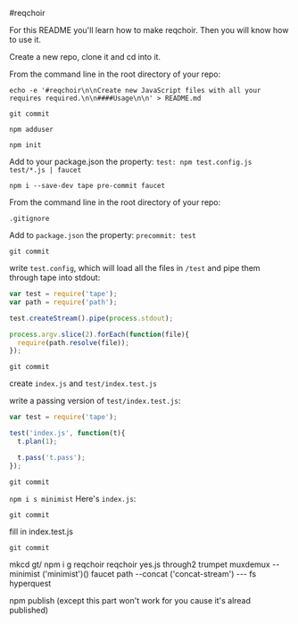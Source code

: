 #reqchoir

For this README you'll learn how to make reqchoir. Then you will know how to use it.

Create a new repo, clone it and cd into it.

From the command line in the root directory of your repo:

`echo -e '#reqchoir\n\nCreate new JavaScript files with all your requires required.\n\n####Usage\n\n' > README.md`

`git commit`

`npm adduser`

`npm init`

Add to your package.json the property:
`test: npm test.config.js test/*.js | faucet`

`npm i --save-dev tape pre-commit faucet`

From the command line in the root directory of your repo:

`.gitignore`

Add to `package.json` the property:
`precommit: test`

`git commit`

write `test.config`, which will load all the files in `/test` and pipe them through tape into stdout:

```javascript
var test = require('tape');
var path = require('path');

test.createStream().pipe(process.stdout);

process.argv.slice(2).forEach(function(file){
  require(path.resolve(file));
});
```

`git commit`

create `index.js` and `test/index.test.js`

write a passing version of `test/index.test.js`:

```javascript
var test = require('tape');

test('index.js', function(t){
  t.plan(1);

  t.pass('t.pass');
});
```

`git commit`

`npm i s minimist`
Here's `index.js`:



`git commit`

fill in index.test.js

`git commit`

mkcd gt/
npm i g reqchoir
reqchoir yes.js through2 trumpet muxdemux --minimist ('minimist')() faucet path --concat ('concat-stream') --- fs hyperquest

npm publish (except this part won't work for you cause it's alread published)
